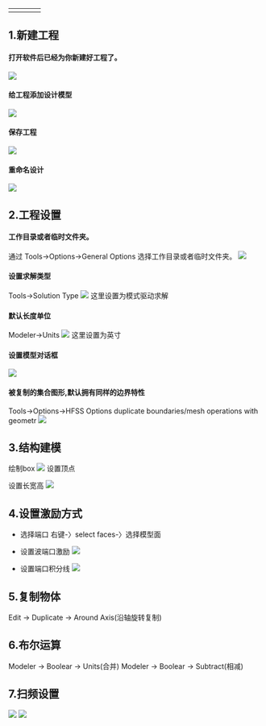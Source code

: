 | | | | |
|-- |-- |--| --|
|  | | | |

## 1.新建工程
#### 打开软件后已经为你新建好工程了。
![](/assets/HFSS-NewProject.jpg)

#### 给工程添加设计模型
![](/assets/HFSS-NewProject1.png)

#### 保存工程
![](/assets/HFSS-NewProject2.png)

#### 重命名设计
![](/assets/HFSS-NewProject3.png)

## 2.工程设置
#### 工作目录或者临时文件夹。
通过 Tools->Options->General Options 选择工作目录或者临时文件夹。
![](/assets/HFSS-ProjectSet.png)

#### 设置求解类型
Tools->Solution Type 
![](/assets/HFSS-ProjectSet1.png)
这里设置为模式驱动求解

#### 默认长度单位
Modeler->Units
![](/assets/HFSS-ProjectSet2.png)
这里设置为英寸

#### 设置模型对话框
![](/assets/HFSS-ProjectSet3.png)

#### 被复制的集合图形,默认拥有同样的边界特性
Tools->Options->HFSS Options duplicate boundaries/mesh operations with geometr
![](/assets/HFSS-ProjectSet4.png)

## 3.结构建模
绘制box
![](/assets/HFSS-ProjectModel.png)
设置顶点

设置长宽高
![](/assets/HFSS-ProjectModel2.png)


## 4.设置激励方式
* 选择端口
右键-〉select faces-〉选择模型面

* 设置波端口激励
![](/assets/HFSS-Excitation.png)

* 设置端口积分线
![](/assets/HFSS-Excitation1.png)

## 5.复制物体
Edit -> Duplicate -> Around Axis(沿轴旋转复制) 

## 6.布尔运算
Modeler -> Boolear -> Units(合并)
Modeler -> Boolear -> Subtract(相减)

## 7.扫频设置
![](/assets/HFSS-SweepSet.png)
![](/assets/HFSS-SweepSet1.png)







